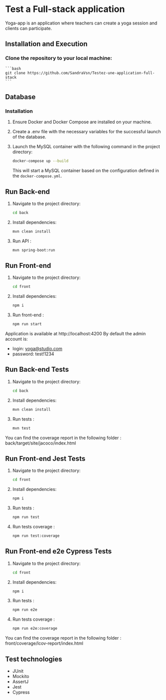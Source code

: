 # Test a Full-stack application

Yoga-app is an application where teachers can create a yoga session and clients can participate. 

## Installation and Execution

### Clone the repository to your local machine:
    ```bash
    git clone https://github.com/SandraVsn/Testez-une-application-full-stack
    ```

## Database

### Installation

1. Ensure Docker and Docker Compose are installed on your machine.
2. Create a .env file with the necessary variables for the successful launch of the database.
3. Launch the MySQL container with the following command in the project directory:
    ```bash
    docker-compose up --build
    ```

   This will start a MySQL container based on the configuration defined in the `docker-compose.yml`.

## Run Back-end

1. Navigate to the project directory:
    ```bash
    cd back
    ```

2. Install dependencies:
    ```bash
    mvn clean install
    ```

3. Run API :
    ```bash
    mvn spring-boot:run
    ```

## Run Front-end

1. Navigate to the project directory:
    ```bash
    cd front
    ```

2. Install dependencies:
    ```bash
    npm i
    ```

2. Run front-end :
    ```bash
    npm run start
    ```

Application is available at http://localhost:4200
By default the admin account is:
- login: yoga@studio.com
- password: test!1234

## Run Back-end Tests

1. Navigate to the project directory:
    ```bash
    cd back
    ```

2. Install dependencies:
    ```bash
    mvn clean install
    ```

3. Run tests :
    ```bash
    mvn test
    ```

You can find the coverage report in the following folder : back/target/site/jacoco/index.html

## Run Front-end Jest Tests

1. Navigate to the project directory:
    ```bash
    cd front
    ```

2. Install dependencies:
    ```bash
    npm i
    ```

3. Run tests :
    ```bash
    npm run test
    ```
3. Run tests coverage :
    ```bash
    npm run test:coverage
    ```

## Run Front-end e2e Cypress Tests

1. Navigate to the project directory:
    ```bash
    cd front
    ```

2. Install dependencies:
    ```bash
    npm i
    ```

3. Run tests :
    ```bash
    npm run e2e
    ```
3. Run tests coverage :
    ```bash
    npm run e2e:coverage
    ```

You can find the coverage report in the following folder : front/coverage/lcov-report/index.html

## Test technologies

- JUnit
- Mockito
- AssertJ
- Jest
- Cypress

